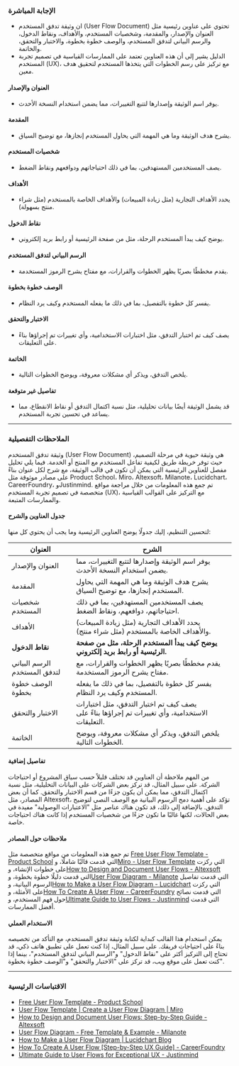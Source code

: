 ### الإجابة المباشرة

- ان وثيقة تدفق المستخدم (User Flow Document) تحتوي على عناوين رئيسية مثل العنوان والإصدار، والمقدمة، وشخصيات المستخدم، والأهداف، ونقاط الدخول، والرسم البياني لتدفق المستخدم، والوصف خطوة بخطوة، والاختبار والتحقق، والخاتمة.
- الدليل يشير إلى أن هذه العناوين تعتمد على الممارسات القياسية في تصميم تجربة المستخدم (UX)، مع تركيز على رسم الخطوات التي يتخذها المستخدم لتحقيق هدف معين.

#### العنوان والإصدار
- يوفر اسم الوثيقة وإصدارها لتتبع التغييرات، مما يضمن استخدام النسخة الأحدث.

#### المقدمة
- يشرح هدف الوثيقة وما هي المهمة التي يحاول المستخدم إنجازها، مع توضيح السياق.

#### شخصيات المستخدم
- يصف المستخدمين المستهدفين، بما في ذلك احتياجاتهم ودوافعهم ونقاط الضغط.

#### الأهداف
- يحدد الأهداف التجارية (مثل زيادة المبيعات) والأهداف الخاصة بالمستخدم (مثل شراء منتج بسهولة).

#### نقاط الدخول
- يوضح كيف يبدأ المستخدم الرحلة، مثل من صفحة الرئيسية أو رابط بريد إلكتروني.

#### الرسم البياني لتدفق المستخدم
- يقدم مخططًا بصريًا يظهر الخطوات والقرارات، مع مفتاح يشرح الرموز المستخدمة.

#### الوصف خطوة بخطوة
- يفسر كل خطوة بالتفصيل، بما في ذلك ما يفعله المستخدم وكيف يرد النظام.

#### الاختبار والتحقق
- يصف كيف تم اختبار التدفق، مثل اختبارات الاستخدامية، وأي تغييرات تم إجراؤها بناءً على التعليقات.

#### الخاتمة
- يلخص التدفق، ويذكر أي مشكلات معروفة، ويوضح الخطوات التالية.

#### تفاصيل غير متوقعة
- قد يشمل الوثيقة أيضًا بيانات تحليلية، مثل نسبة اكتمال التدفق أو نقاط الانقطاع، مما يساعد في تحسين تجربة المستخدم.

---

### الملاحظات التفصيلية

وثيقة تدفق المستخدم (User Flow Document) هي وثيقة حيوية في مرحلة التصميم، حيث توفر خريطة طريق لكيفية تفاعل المستخدم مع المنتج أو الخدمة. فيما يلي تحليل مفصل للعناوين الرئيسية التي يمكن أن تكون في قالب الوثيقة، مع شرح لكل عنوان بناءً على مصادر موثوقة مثل Product School، Miro، Altexsoft، Milanote، Lucidchart، CareerFoundry، وJustinmind. تم جمع هذه المعلومات من خلال مراجعة مواقع متخصصة في تصميم تجربة المستخدم (UX)، مع التركيز على القوالب القياسية والممارسات المتبعة.

#### جدول العناوين والشرح
لتحسين التنظيم، إليك جدولًا يوضح العناوين الرئيسية وما يجب أن يحتوي كل منها:

| **العنوان**                  | **الشرح**                                                                                       |
| ---------------------------- | ----------------------------------------------------------------------------------------------- |
| العنوان والإصدار             | يوفر اسم الوثيقة وإصدارها لتتبع التغييرات، مما يضمن استخدام النسخة الأحدث.                      |
| المقدمة                      | يشرح هدف الوثيقة وما هي المهمة التي يحاول المستخدم إنجازها، مع توضيح السياق.                    |
| شخصيات المستخدم              | يصف المستخدمين المستهدفين، بما في ذلك احتياجاتهم، دوافعهم، ونقاط الضغط.                         |
| الأهداف                      | يحدد الأهداف التجارية (مثل زيادة المبيعات) والأهداف الخاصة بالمستخدم (مثل شراء منتج).           |
| **نقاط الدخول**              | **يوضح كيف يبدأ المستخدم الرحلة، مثل من صفحة الرئيسية أو رابط بريد إلكتروني.**                  |
| الرسم البياني لتدفق المستخدم | يقدم مخططًا بصريًا يظهر الخطوات والقرارات، مع مفتاح يشرح الرموز المستخدمة.                      |
| الوصف خطوة بخطوة             | يفسر كل خطوة بالتفصيل، بما في ذلك ما يفعله المستخدم وكيف يرد النظام.                            |
| الاختبار والتحقق             | يصف كيف تم اختبار التدفق، مثل اختبارات الاستخدامية، وأي تغييرات تم إجراؤها بناءً على التعليقات. |
| الخاتمة                      | يلخص التدفق، ويذكر أي مشكلات معروفة، ويوضح الخطوات التالية.                                     |

#### تفاصيل إضافية
من المهم ملاحظة أن العناوين قد تختلف قليلاً حسب سياق المشروع أو احتياجات الشركة. على سبيل المثال، قد تركز بعض الشركات على البيانات التحليلية، مثل نسبة اكتمال التدفق، مما يمكن أن يكون جزءًا من قسم الاختبار والتحقق. كما أن بعض المصادر، مثل Altexsoft، تؤكد على أهمية دمج الرسوم البيانية مع الوصف النصي لتوضيح التدفق. بالإضافة إلى ذلك، قد تكون هناك عناصر مثل "الاعتبارات الوصولية" مفيدة في بعض الحالات، لكنها غالبًا ما تكون جزءًا من شخصيات المستخدم إذا كانت هناك احتياجات خاصة.

#### ملاحظات حول المصادر
تم جمع هذه المعلومات من مواقع متخصصة مثل [Free User Flow Template - Product School](https://productschool.com/resources/templates/user-flow) التي قدمت قالبًا شاملًا، و[Miro - User Flow Template](https://miro.com/templates/user-flow/) التي ركزت على خطوات الإنشاء، و[How to Design and Document User Flows - Altexsoft](https://www.altexsoft.com/blog/user-flow/) التي قدمت دليلًا خطوة بخطوة، و[User Flow Diagram - Milanote](https://milanote.com/templates/ux-design/user-flow) التي قدمت تفاصيل الرسوم البيانية، و[How to Make a User Flow Diagram - Lucidchart](https://www.lucidchart.com/blog/how-to-make-a-user-flow-diagram) التي ركزت على الأمثلة، و[How To Create A User Flow - CareerFoundry](https://careerfoundry.com/en/blog/ux-design/how-to-create-a-user-flow/) التي قدمت نصائح حول فهم المستخدم، و[Ultimate Guide to User Flows - Justinmind](https://www.justinmind.com/blog/user-flow/) التي قدمت أفضل الممارسات.

#### الاستخدام العملي
يمكن استخدام هذا القالب كبداية لكتابة وثيقة تدفق المستخدم، مع التأكد من تخصيصه بناءً على احتياجات فريقك. على سبيل المثال، إذا كنت تعمل على تطبيق هاتف ذكي، قد تحتاج إلى التركيز أكثر على "نقاط الدخول" و"الرسم البياني لتدفق المستخدم"، بينما إذا كنت تعمل على موقع ويب، قد تركز على "الاختبار والتحقق" و"الوصف خطوة بخطوة".

---

### الاقتباسات الرئيسية
- [Free User Flow Template - Product School](https://productschool.com/resources/templates/user-flow)
- [User Flow Template | Create a User Flow Diagram | Miro](https://miro.com/templates/user-flow/)
- [How to Design and Document User Flows: Step-by-Step Guide - Altexsoft](https://www.altexsoft.com/blog/user-flow/)
- [User Flow Diagram - Free Template & Example - Milanote](https://milanote.com/templates/ux-design/user-flow)
- [How to Make a User Flow Diagram | Lucidchart Blog](https://www.lucidchart.com/blog/how-to-make-a-user-flow-diagram)
- [How To Create A User Flow [Step-by-Step UX Guide] - CareerFoundry](https://careerfoundry.com/en/blog/ux-design/how-to-create-a-user-flow/)
- [Ultimate Guide to User Flows for Exceptional UX - Justinmind](https://www.justinmind.com/blog/user-flow/)
